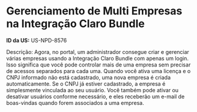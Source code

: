 # Gerenciamento de Multi Empresas na Integração Claro Bundle

**ID da US:** US-NPD-8576

Descrição: Agora, no portal, um administrador consegue criar e gerenciar várias empresas usando a Integração Claro Bundle com apenas um login. Isso significa que você pode controlar mais de uma empresa sem precisar de acessos separados para cada uma. Quando você ativa uma licença e o CNPJ informado não está cadastrado, uma nova empresa é criada automaticamente. Se o CNPJ já estiver cadastrado, a empresa é simplesmente vinculada ao seu usuário. Você também pode ativar ou desativar usuários conforme necessário, e eles receberão um e-mail de boas-vindas quando forem associados a uma empresa.